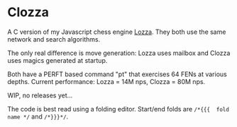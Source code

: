 # Clozza

A C version of my Javascript chess engine [Lozza](https://github.com/op12no2/lozza). They both use the same network and search algorithms.

The only real difference is move generation: Lozza uses mailbox and Clozza uses magics generated at startup.

Both have a PERFT based command "pt" that exercises 64 FENs at various depths.  Current performance: Lozza = 14M nps, Clozza = 80M nps.

WIP, no releases yet...

The code is best read using a folding editor. Start/end folds are ```/*{{{  fold name */``` and ```/*}}}*/```.
